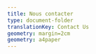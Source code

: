 ```yaml
---
title: Nous contacter
type: document-folder
translationKey: Contact Us
geometry: margin=2cm
geometry: a4paper
---
```

